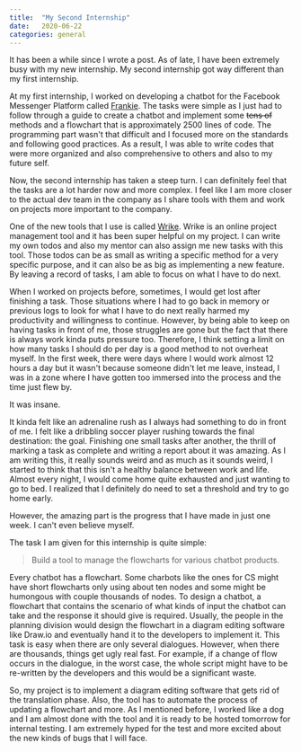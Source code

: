 ```yaml
---
title:  "My Second Internship"
date:   2020-06-22
categories: general
---
```


It has been a while since I wrote a post.
As of late, I have been extremely busy with my new internship.
My second internship got way different than my first internship.

At my first internship, I worked on developing a chatbot for the Facebook Messenger Platform called [Frankie](../../projects/frankie-chatbot/).
The tasks were simple as I just had to follow through a guide to create a chatbot and implement some ~~tens of~~ methods and a flowchart that is approximately 2500 lines of code.
The programming part wasn't that difficult and I focused more on the standards and following good practices.
As a result, I was able to write codes that were more organized and also comprehensive to others and also to my future self.

Now, the second internship has taken a steep turn.
I can definitely feel that the tasks are a lot harder now and more complex.
I feel like I am more closer to the actual dev team in the company as I share tools with them and work on projects more important to the company.

One of the new tools that I use is called [Wrike](https://www.wrike.com/).
Wrike is an online project management tool and it has been super helpful on my project.
I can write my own todos and also my mentor can also assign me new tasks with this tool.
Those todos can be as small as writing a specific method for a very specific purpose, and it can also be as big as implementing a new feature.
By leaving a record of tasks, I am able to focus on what I have to do next.

When I worked on projects before, sometimes, I would get lost after finishing a task.
Those situations where I had to go back in memory or previous logs to look for what I have to do next really harmed my productivity and willingness to continue.
However, by being able to keep on having tasks in front of me, those struggles are gone but the fact that there is always work kinda puts pressure too.
Therefore, I think setting a limit on how many tasks I should do per day is a good method to not overheat myself.
In the first week, there were days where I would work almost 12 hours a day but it wasn't because someone didn't let me leave, instead, I was in a zone where I have gotten too immersed into the process and the time just flew by.

It was insane.

It kinda felt like an adrenaline rush as I always had something to do in front of me.
I felt like a dribbling soccer player rushing towards the final destination: the goal.
Finishing one small tasks after another, the thrill of marking a task as complete and writing a report about it was amazing.
As I am writing this, it really sounds weird and as much as it sounds weird, I started to think that this isn't a healthy balance between work and life.
Almost every night, I would come home quite exhausted and just wanting to go to bed.
I realized that I definitely do need to set a threshold and try to go home early.

However, the amazing part is the progress that I have made in just one week.
I can't even believe myself.

The task I am given for this internship is quite simple:
> Build a tool to manage the flowcharts for various chatbot products.

Every chatbot has a flowchart.
Some charbots like the ones for CS might have short flowcharts only using about ten nodes and some might be humongous with couple thousands of nodes.
To design a chatbot, a flowchart that contains the scenario of what kinds of input the chatbot can take and the response it should give is required.
Usually, the people in the planning division would design the flowchart in a diagram editing software like Draw.io and eventually hand it to the developers to implement it.
This task is easy when there are only several dialogues.
However, when there are thousands, things get ugly real fast.
For example, if a change of flow occurs in the dialogue, in the worst case, the whole script might have to be re-written by the developers and this would be a significant waste.

So, my project is to implement a diagram editing software that gets rid of the translation phase.
Also, the tool has to automate the process of updating a flowchart and more.
As I mentioned before, I worked like a dog and I am almost done with the tool and it is ready to be hosted tomorrow for internal testing.
I am extremely hyped for the test and more excited about the new kinds of bugs that I will face.